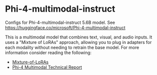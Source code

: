# Phi-4-multimodal-instruct

Configs for Phi-4-multimodal-instruct 5.6Β model. See https://huggingface.co/microsoft/Phi-4-multimodal-instruct

This is a multimodal model that combines text, visual, and audio inputs.
It uses a "Mixture of LoRAs" approach, allowing you to plug in adapters for each
modality without needing to retrain the base model. For more information consider
reading the following:

- [Mixture-of-LoRAs](https://arxiv.org/abs/2403.03432)
- [Phi-4 Multimodal Technical Report](https://arxiv.org/abs/2503.01743)

